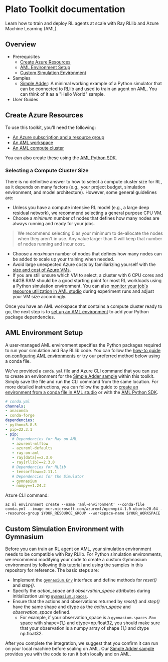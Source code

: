 # Plato Toolkit documentation

Learn how to train and deploy RL agents at scale with Ray RLlib and Azure Machine Learning (AML).

## Overview

* Prerequisites
    * [Create Azure Resources](#create-azure-resources)
    * [AML Environment Setup](#aml-environment-setup)
    * [Custom Simulation Environment](#custom-simulation-environment-with-gymnasium)
* Samples
    * [Simple Adder](https://github.com/Azure/plato/tree/main/examples/first_job_on_AML):  A minimal working example of a Python simulator that can be connected to RLlib and used to train an agent on AML. You can think of it as a "Hello World" sample.
* User Guides



## Create Azure Resources
To use this toolkit, you'll need the following:

* [An Azure subscription and a resource group](https://portal.azure.com/)
* [An AML workspace](https://learn.microsoft.com/en-us/azure/machine-learning/quickstart-create-resources#create-the-workspace)
* [An AML compute cluster](https://learn.microsoft.com/en-us/azure/machine-learning/quickstart-create-resources#create-compute-clusters)

You can also create these using the [AML Python SDK](https://learn.microsoft.com/en-us/azure/machine-learning/how-to-manage-workspace?tabs=python).

### Selecting a Compute Cluster Size

There is no definitive answer to how to select a compute cluster size for RL, as it depends on many factors (e.g., your project budget, simulation environment, and model architecture). However, some general guidelines are:

* Unless you have a compute intensive RL model (e.g., a large deep residual network), we recommend selecting a general purpose CPU VM.
* Choose a _minimum_ number of nodes that defines how many nodes are always running and ready for your jobs.
> We recommend selecting 0 as your minimum  to de-allocate the nodes when they aren't in use. Any value larger than 0 will keep that number of nodes running and incur cost.
* Choose a _maximum_ number of nodes that defines how many nodes can be added to scale up your training when needed.
* Avoid large unexpected Azure costs by familiarizing yourself with the [size and cost of Azure VMs](https://azure.microsoft.com/en-us/pricing/details/virtual-machines/series/).
* If you are still unsure which VM to select, a cluster with 6 CPU cores and 64GB RAM should be a good starting point for most RL workloads using a Python simulation environment. You can also [monitor your job's resource utilization in AML studio](https://learn.microsoft.com/en-us/azure/machine-learning/how-to-track-monitor-analyze-runs?view=azureml-api-2#monitor-your-job-resources-preview) during experiment runs and adjust your VM size accordingly.

Once you have an AML workspace that contains a compute cluster ready to go, the next step is to [set up an AML environment](#environment-setup) to add your Python package dependencies.


## AML Environment Setup

A user-managed AML environment specifies the Python packages required to run your simulation and Ray RLlib code. You can follow the [how-to guide on configuring AML environments](https://learn.microsoft.com/en-us/azure/machine-learning/how-to-configure-environment) or try our preferred method below using a conda file.

We've provided a `conda.yml` file and Azure CLI command that you can use to create an environment for the [Simple Adder sample](https://github.com/Azure/plato/tree/main/examples/first_job_on_AML) within this toolkit. Simply save the file and run the CLI command from the same location. For more detailed instructions, you can follow the guide to [create an environment from a conda file in AML studio](https://learn.microsoft.com/en-us/azure/machine-learning/how-to-manage-environments-in-studio) or with the [AML Python SDK](https://learn.microsoft.com/en-us/cli/azure/ml/environment?view=azure-cli-latest#az-ml-environment-create).

```yaml
# conda.yml
channels:
- anaconda
- conda-forge
dependencies:
- python=3.8.5
- pip=22.3.1
- pip:
   # Dependencies for Ray on AML
   - azureml-mlflow
   - azureml-defaults
   - ray-on-aml
   - ray[data]==2.3.0
   - ray[rllib]==2.3.0
   # Dependencies for RLlib
   - tensorflow==2.11.1
   # Dependencies for the Simulator
   - gymnasium
   - numpy==1.24.2
```

Azure CLI command:
``` Azure CLI
az ml environment create --name 'aml-environment' --conda-file conda.yml --image mcr.microsoft.com/azureml/openmpi4.1.0-ubuntu20.04 --resource-group $YOUR_RESOURCE_GROUP --workspace-name $YOUR_WORKSPACE
```

## Custom Simulation Environment with Gymnasium
Before you can train an RL agent on AML, your simulation environment needs to be compatible with Ray RLlib. For Python simulation environments, we recommend modifying your code to create a custom Gymnasium environment by following [this tutorial](https://gymnasium.farama.org/tutorials/gymnasium_basics/environment_creation/) and using the samples in this repository for reference. The basic steps are:

* Implement the [`gymnasium.Env`](https://gymnasium.farama.org/api/env) interface and define methods for _reset()_ and _step()_.
* Specify the _action_space_ and _observation_space_ attributes during initialization using [`gymnasium.spaces`](https://gymnasium.farama.org/api/spaces/fundamental/#fundamental-spaces).
* Ensure that the actions and observations returned by _reset()_ and _step()_ have the same shape and dtype as the _action_space_ and _observation_space_ defined.
    * For example, if your observation_space is a `gymnasium.spaces.Box` space with shape=(1,) and dtype=np.float32, you should make sure that your observation is a numpy array of shape (1,) and dtype np.float32.


After you complete the integration, we suggest that you confirm it can run on your local machine before scaling on AML. Our [Simple Adder sample](https://github.com/Azure/plato/tree/main/examples/first_job_on_AML) provides you with the code to run it both locally and on AML.



<!-- ## Commands

* `mkdocs new [dir-name]` - Create a new project.
* `mkdocs serve` - Start the live-reloading docs server.
* `mkdocs build` - Build the documentation site.
* `mkdocs -h` - Print help message and exit.

## Project layout

    mkdocs.yml    # The configuration file.
    docs/
        index.md  # The documentation homepage.
        ...       # Other markdown pages, images and other files. -->

